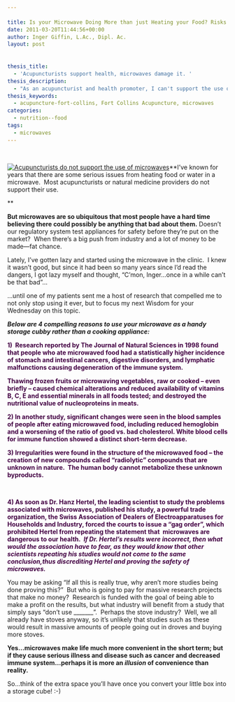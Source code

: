 ```yaml
---

title: Is your Microwave Doing More than just Heating your Food? Risks that Might Not be Worth it.
date: 2011-03-20T11:44:56+00:00
author: Inger Giffin, L.Ac., Dipl. Ac.
layout: post


thesis_title:
  - 'Acupuncturists support health, microwaves damage it. '
thesis_description:
  - "As an acupuncturist and health promoter, I can't support the use of microwaves, and here's why. Are the risks really worth it? "
thesis_keywords:
  - acupuncture-fort-collins, Fort Collins Acupuncture, microwaves
categories:
  - nutrition--food
tags:
  - microwaves
---
```

&nbsp;

[<img class=" wp-image-1005 alignleft" title="microwave dangerous to your Qi" src="/assets/images/wp-content/uploads/2011/03/microwave-danger-97x150.jpg" alt="Acupuncturists do not support the use of microwaves" width="145" height="224" srcset="/assets/images/wp-content/uploads/2011/03/microwave-danger-97x150.jpg 97w, /assets/images/wp-content/uploads/2011/03/microwave-danger-195x300.jpg 195w, /assets/images/wp-content/uploads/2011/03/microwave-danger.jpg 306w" sizes="(max-width: 145px) 100vw, 145px" />](/assets/images/wp-content/uploads/2011/03/microwave-danger.jpg)**I&#8217;ve known for years that there are some serious issues from heating food or water in a microwave.  Most acupuncturists or natural medicine providers do not support their use.
  
** 

**But microwaves are so ubiquitous that most people have a hard time believing there could possibly be anything that bad about them.** Doesn&#8217;t our regulatory system test appliances for safety before they&#8217;re put on the market?  When there&#8217;s a big push from industry and a lot of money to be made&#8212;fat chance.

Lately, I&#8217;ve gotten lazy and started using the microwave in the clinic.  I knew it wasn&#8217;t good, but since it had been so many years since I&#8217;d read the dangers, I got lazy myself and thought, &#8220;C&#8217;mon, Inger&#8230;once in a while can&#8217;t be that bad&#8221;&#8230;

&#8230;until one of my patients sent me a host of research that compelled me to not only stop using it ever, but to focus my next Wisdom for your Wednesday on this topic.

_**Below are 4 compelling reasons to use your microwave as a handy storage cubby rather than a cooking appliance:**_

<span style="color: #420042;"><strong>1)  Research reported by The Journal of Natural Sciences in 1998 found that people who ate microwaved food had a statistically higher incidence of stomach and intestinal cancers, digestive disorders, and lymphatic malfunctions causing degeneration of the immune system.</strong></span>

<div>
  <p>
    <span style="color: #420042;"><strong>Thawing frozen fruits or microwaving vegetables, raw or cooked &#8211; even briefly &#8211; caused chemical alterations and reduced availability of vitamins B, C, E and essential minerals in all foods tested; and destroyed the nutritional value of nucleoproteins in meats.</strong></span>
  </p>
  
  <p>
    <span style="color: #420042;"><strong>2) In another study, significant changes were seen in the blood samples of people after eating microwaved food, including reduced hemoglobin and a worsening of the ratio of good vs. bad cholesterol. White blood cells for immune function showed a distinct short-term decrease. </strong></span>
  </p>
  
  <p>
    <span style="color: #420042;"><strong>3) Irregularities were found in the structure of the microwaved food &#8211; the creation of new compounds called &#8220;radiolytic&#8221; compounds that are unknown in nature.  The human body cannot metabolize these unknown byproducts.</strong></span>
  </p>
  
  <p>
    &nbsp;
  </p>
  
  <p>
    <span style="color: #420042;"><strong>4) As soon as </strong><strong>Dr. Hanz Hertel, </strong><strong>the leading scientist to study the problems associated with microwaves</strong><strong>,</strong><strong> published his study, a powerful trade organization, the Swiss Association of Dealers of Electroapparatuses for Households and Industry, forced the courts to issue a &#8220;gag order&#8221;, which prohibited Hertel from repeating the statement that  microwaves are dangerous to our health.  <em>If Dr. Hertel&#8217;s results were incorrect, then what would the association have to fear, as they would know that other scientists repeating his studies would not come to the same conclusion,thus discrediting Hertel and proving the safety of microwaves. </em></strong></span>
  </p>
  
  <p>
    You may be asking &#8220;If all this is really true, why aren&#8217;t more studies being done proving this?&#8221;  But who is going to pay for massive research projects that make no money?  Research is funded with the goal of being able to make a profit on the results, but what industry will benefit from a study that simply says &#8220;don&#8217;t use _______&#8221;.  Perhaps the stove industry?  Well, we all already have stoves anyway, so it&#8217;s unlikely that studies such as these would result in massive amounts of people going out in droves and buying more stoves.
  </p>
  
  <p>
    <strong>Yes&#8230;microwaves make life much more convenient in the short term; but if they cause serious illness and disease such as cancer and decreased immune system&#8230;perhaps it is more an <em>illusion</em> of convenience than reality.</strong>
  </p>
  
  <p>
    So&#8230;think of the extra space you&#8217;ll have once you convert your little box into a storage cube! :-)
  </p>
</div>